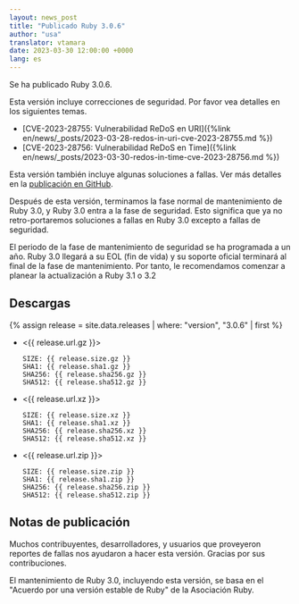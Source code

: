 ```yaml
---
layout: news_post
title: "Publicado Ruby 3.0.6"
author: "usa"
translator: vtamara
date: 2023-03-30 12:00:00 +0000
lang: es
---
```


Se ha publicado Ruby 3.0.6.

Esta versión incluye correcciones de seguridad.
Por favor vea detalles en los siguientes temas.

* [CVE-2023-28755: Vulnerabilidad ReDoS en URI]({%link en/news/_posts/2023-03-28-redos-in-uri-cve-2023-28755.md %})
* [CVE-2023-28756: Vulnerabilidad ReDoS en Time]({%link en/news/_posts/2023-03-30-redos-in-time-cve-2023-28756.md %})

Esta versión también incluye algunas soluciones a fallas.
Ver más detalles en la [publicación en GitHub](https://github.com/ruby/ruby/releases/tag/v3_0_6).

Después de esta versión, terminamos la fase normal de mantenimiento de
Ruby 3.0, y Ruby 3.0 entra a la fase de seguridad.
Esto significa que ya no retro-portaremos soluciones a fallas en Ruby 3.0
excepto a fallas de seguridad.

El periodo de la fase de mantenimiento de seguridad se ha programada a
un año.
Ruby 3.0 llegará a su EOL (fin de vida) y su soporte oficial terminará
al final de la fase de mantenimiento.
Por tanto, le recomendamos comenzar a planear la actualización a Ruby 3.1
o 3.2

## Descargas

{% assign release = site.data.releases | where: "version", "3.0.6" | first %}

* <{{ release.url.gz }}>

      SIZE: {{ release.size.gz }}
      SHA1: {{ release.sha1.gz }}
      SHA256: {{ release.sha256.gz }}
      SHA512: {{ release.sha512.gz }}

* <{{ release.url.xz }}>

      SIZE: {{ release.size.xz }}
      SHA1: {{ release.sha1.xz }}
      SHA256: {{ release.sha256.xz }}
      SHA512: {{ release.sha512.xz }}

* <{{ release.url.zip }}>

      SIZE: {{ release.size.zip }}
      SHA1: {{ release.sha1.zip }}
      SHA256: {{ release.sha256.zip }}
      SHA512: {{ release.sha512.zip }}

## Notas de publicación

Muchos contribuyentes, desarrolladores, y usuarios que proveyeron
reportes de fallas nos ayudaron a hacer esta versión.
Gracias por sus contribuciones.

El mantenimiento de Ruby 3.0, incluyendo esta versión,
se basa en el "Acuerdo por una versión estable de Ruby" de la
Asociación Ruby.
